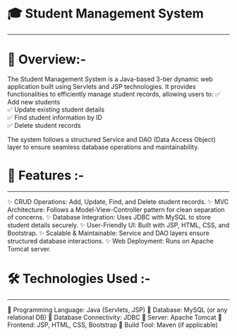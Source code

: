 # 🎓 Student Management System
---
# 📌 Overview:-
The Student Management System is a Java-based 3-tier dynamic web application built using Servlets and JSP technologies. It provides functionalities to efficiently manage student records, allowing users to:
✅ Add new students <br>
✅ Update existing student details <br>
✅ Find student information by ID <br>
✅ Delete student records <br>

The system follows a structured Service and DAO (Data Access Object) layer to ensure seamless database operations and maintainability.

# 🚀 Features :-
---
✨ CRUD Operations: Add, Update, Find, and Delete student records.
✨ MVC Architecture: Follows a Model-View-Controller pattern for clean separation of concerns.
✨ Database Integration: Uses JDBC with MySQL to store student details securely.
✨ User-Friendly UI: Built with JSP, HTML, CSS, and Bootstrap.
✨ Scalable & Maintainable: Service and DAO layers ensure structured database interactions.
✨ Web Deployment: Runs on Apache Tomcat server.

# 🛠️ Technologies Used :-
---
🔹 Programming Language: Java (Servlets, JSP)
🔹 Database: MySQL (or any relational DB)
🔹 Database Connectivity: JDBC
🔹 Server: Apache Tomcat
🔹 Frontend: JSP, HTML, CSS, Bootstrap
🔹 Build Tool: Maven (if applicable)
